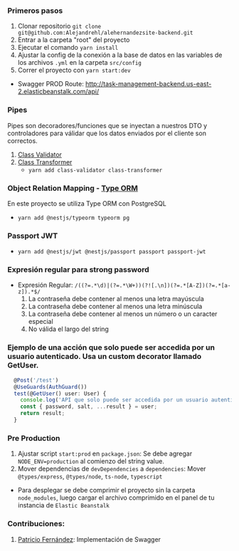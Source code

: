 ### Primeros pasos

1. Clonar repositorio `git clone git@github.com:Alejandrehl/alehernandezsite-backend.git`
2. Entrar a la carpeta "root" del proyecto
3. Ejecutar el comando `yarn install`
4. Ajustar la config de la conexión a la base de datos en las variables de los archivos `.yml` en la carpeta `src/config`
5. Correr el proyecto con `yarn start:dev`

- Swagger PROD Route: http://task-management-backend.us-east-2.elasticbeanstalk.com/api/

### Pipes

Pipes son decoradores/funciones que se inyectan a nuestros DTO y controladores para válidar que los datos enviados por el cliente son correctos.

1. [Class Validator](https://github.com/typestack/class-validator)
2. [Class Transformer](https://github.com/typestack/class-transformer)
   - `yarn add class-validator class-transformer`

### Object Relation Mapping - [Type ORM](https://typeorm.io/#/)

En este proyecto se utiliza Type ORM con PostgreSQL

- `yarn add @nestjs/typeorm typeorm pg`

### Passport JWT

- `yarn add @nestjs/jwt @nestjs/passport passport passport-jwt`

### Expresión regular para strong password

- Expresión Regular: `/((?=.*\d)|(?=.*\W+))(?![.\n])(?=.*[A-Z])(?=.*[a-z]).*$/`
  1.  La contraseña debe contener al menos una letra mayúscula
  2.  La contraseña debe contener al menos una letra minúscula
  3.  La contraseña debe contener al menos un número o un caracter especial
  4.  No válida el largo del string

### Ejemplo de una acción que solo puede ser accedida por un usuario autenticado. Usa un custom decorator llamado GetUser.

```javascript
  @Post('/test')
  @UseGuards(AuthGuard())
  test(@GetUser() user: User) {
    console.log('API que solo puede ser accedida por un usuario autenticado.');
    const { password, salt, ...result } = user;
    return result;
  }
```

### Pre Production

1. Ajustar script `start:prod` en `package.json`: Se debe agregar `NODE_ENV=production` al comienzo del string value.
2. Mover dependencias de `devDependencies` a `dependencies`: Mover `@types/express`, `@types/node`, `ts-node`, `typescript`

- Para desplegar se debe comprimir el proyecto sin la carpeta `node_modules`, luego cargar el archivo comprimido en el panel de tu instancia de `Elastic Beanstalk`

### Contribuciones:

1. [Patricio Fernández](https://www.linkedin.com/in/patricio-miguel-fern%C3%A1ndez-roccatagliata-b707b442/): Implementación de Swagger
